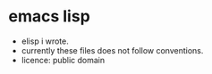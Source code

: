 # emacs lisp
* elisp i wrote.
* currently these files does not follow conventions.
* licence: public domain
